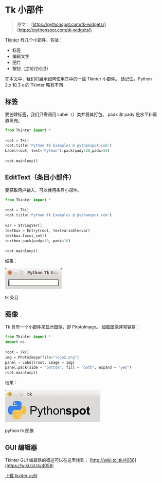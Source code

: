 # Tk 小部件

> 原文： [https://pythonspot.com/tk-widgets/](https://pythonspot.com/tk-widgets/)

[Tkinter](https://pythonspot.com/tkinter/) 有几个小部件，包括：

*   标签
*   编辑文字
*   图片
*   按钮（之前讨论过）

在本文中，我们将展示如何使用其中的一些 Tkinter 小部件。 请记住，Python 2.x 和 3.x 的 Tkinter 略有不同

## 标签

要创建标签，我们只需调用 Label（）类并将其打包。 padx 和 pady 是水平和垂直填充。

```py
from Tkinter import *

root = Tk()
root.title('Python Tk Examples @ pythonspot.com')
Label(root, text='Python').pack(pady=20,padx=50)

root.mainloop()

```

## EditText（条目小部件）

要获取用户输入，可以使用条目小部件。

```py
from Tkinter import *

root = Tk()
root.title('Python Tk Examples @ pythonspot.com')

var = StringVar()
textbox = Entry(root, textvariable=var)
textbox.focus_set()
textbox.pack(pady=10, padx=10)

root.mainloop()

```

结果：

![tk entry](img/37a3257ed2c7f13f0b141e9c9aa72d3e.jpg)

tk 条目

## 图像

Tk 具有一个小部件来显示图像，即 PhotoImage。 加载图像非常容易：

```py
from Tkinter import *
import os

root = Tk()
img = PhotoImage(file="logo2.png")
panel = Label(root, image = img)
panel.pack(side = "bottom", fill = "both", expand = "yes")
root.mainloop()

```

结果：

![python tk image](img/b572dd0f882ff709fb5896b3f7c9905f.jpg)

python tk 图像

## GUI 编辑器

Tkinter GUI 编辑器的概述可以在这里找到： [http://wiki.tcl.tk/4056](https://wiki.tcl.tk/4056)

[下载 tkinter 示例](/download-tkinter-examples)